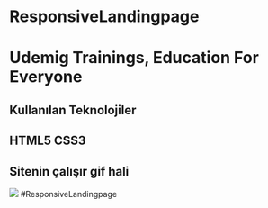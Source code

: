 <h1> ResponsiveLandingpage </h1>

# Udemig Trainings, Education For Everyone

<h2> Kullanılan Teknolojiler <h2>

HTML5 CSS3

<h2> Sitenin çalışır gif hali </h2>

![](ekran.gif) #ResponsiveLandingpage